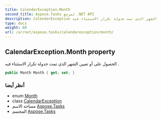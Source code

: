 ```yaml
---
title: CalendarException.Month
second_title: Aspose.Tasks لمرجع .NET API
description: CalendarException ملكية. الحصول على أو تعيين الشهر الذي تمت جدولة تكرار الاستثناء فيه .
type: docs
weight: 60
url: /ar/net/aspose.tasks/calendarexception/month/
---
```

## CalendarException.Month property

الحصول على أو تعيين الشهر الذي تمت جدولة تكرار الاستثناء فيه .

```csharp
public Month Month { get; set; }
```

### أنظر أيضا

* enum [Month](../../month/)
* class [CalendarException](../)
* مساحة الاسم [Aspose.Tasks](../../calendarexception/)
* المجسم [Aspose.Tasks](../../../)


